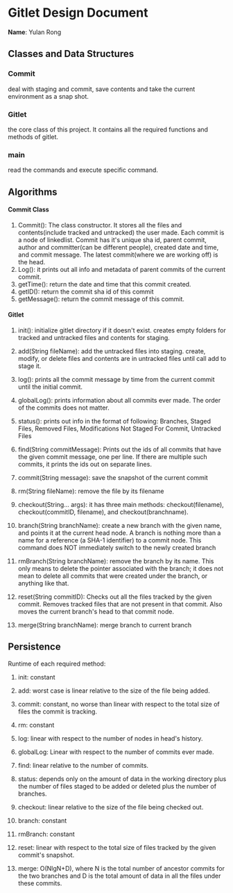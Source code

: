 # Gitlet Design Document

**Name**: Yulan Rong

## Classes and Data Structures
### Commit
deal with staging and commit, save contents and take the current environment as a snap shot. 
### Gitlet
the core class of this project. It contains all the required functions and methods of gitlet. 
### main
read the commands and execute specific command.

## Algorithms
#### Commit Class
1. Commit(): The class constructor. It stores all the files and contents(include tracked and untracked) the user made. Each commit is a node of linkedlist. Commit has it's unique sha id, parent commit, author and committer(can be different people), created date and time, and commit message. The latest commit(where we are working off) is the head.
2. Log(): it prints out all info and metadata of parent commits of the current commit. 
3. getTime(): return the date and time that this commit created.
4. getID(): return the commit sha id of this commit
5. getMessage(): return the commit message of this commit.
#### Gitlet
1. init(): initialize gitlet directory if it doesn't exist. creates empty folders for tracked and untracked files and contents for staging. 

2. add(String fileName): add the untracked files into staging. create, modify, or delete files and contents are in untracked files until call add to stage it.

3. log(): prints all the commit message by time from the current commit until the initial commit.

4. globalLog(): prints information about all commits ever made. The order of the commits does not matter.
 
5. status(): prints out info in the format of following: Branches, Staged Files, Removed Files, Modifications Not Staged For Commit, Untracked Files

6. find(String commitMessage): Prints out the ids of all commits that have the given commit message, one per line. If there are multiple such commits, it prints the ids out on separate lines.

7. commit(String message): save the snapshot of the current commit

8. rm(String fileName): remove the file by its filename

9. checkout(String... args): it has three main methods: checkout(filename), checkout(commitID, filename), and checkout(branchname). 

10. branch(String branchName): create a new branch  with the given name, and points it at the current head node. A branch is nothing more than a name for a reference (a SHA-1 identifier) to a commit node. This command does NOT immediately switch to the newly created branch

11. rmBranch(String branchName): remove the branch by its name. This only means to delete the pointer associated with the branch; it does not mean to delete all commits that were created under the branch, or anything like that.

12. reset(String commitID): Checks out all the files tracked by the given commit. Removes tracked files that are not present in that commit. Also moves the current branch's head to that commit node.

13. merge(String branchName): merge branch to current branch
## Persistence
Runtime of each required method:
1. init: constant

2. add: worst case is linear relative to the size of the file being added.

3. commit: constant, no worse than linear with respect to the total size of files the commit is tracking. 

4. rm: constant

5. log: linear with respect to the number of nodes in head's history.

6. globalLog: Linear with respect to the number of commits ever made.

7. find:  linear relative to the number of commits.

8. status: depends only on the amount of data in the working directory plus the number of files staged to be added or deleted plus the number of branches.

9. checkout: linear relative to the size of the file being checked out.

10. branch: constant

11. rmBranch: constant

12. reset: linear with respect to the total size of files tracked by the given commit's snapshot.

13. merge: O(NlgN+D), where N is the total number of ancestor commits for the two branches and D is the total amount of data in all the files under these commits.